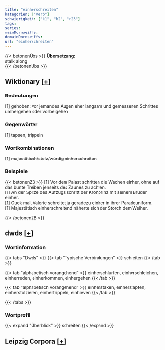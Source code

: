 ```yaml
---
title: "einherschreiten"
kategorien: ["Verb"]
schwierigkeit: ["k1", "h2", "r23"]
tags:
series:
mainDornseiffs:
domainDornseiffs:
url: "einherschreiten"
---
```


{{< betonenÜbs >}}
**Übersetzung:**  
stalk along  
{{< /betonenÜbs >}}

## Wiktionary [[+](https://de.wiktionary.org/wiki/einherschreiten)]

### Bedeutungen
[1] gehoben: vor jemandes Augen eher langsam und gemessenen Schrittes umhergehen oder vorbeigehen  

### Gegenwörter
[1] tapsen, trippeln  

### Wortkombinationen
[1] majestätisch/stolz/würdig einherschreiten  

### Beispiele
{{< betonenZB >}}
[1] Vor dem Palast schritten die Wachen einher, ohne auf das bunte Treiben jenseits des Zaunes zu achten.  
[1] An der Spitze des Aufzugs schritt der Kronprinz mit seinem Bruder einher.  
[1] Guck mal, Valerie schreitet ja geradezu einher in ihrer Paradeuniform.  
[1] Majestätisch einherschreitend näherte sich der Storch dem Weiher.  

{{< /betonenZB >}}


## dwds [[+](https://www.dwds.de/wb/einherschreiten)]

### Wortinformation
{{< tabs "Dwds" >}}
{{< tab "Typische Verbindungen" >}}
schreiten
{{< /tab >}}

{{< tab "alphabetisch vorangehend" >}}
einherschlurfen, einherschleichen, einherreden, einherkommen, einhergehen
{{< /tab >}}

{{< tab "alphabetisch vorangehend" >}}
einherstaken, einherstapfen, einherstolzieren, einhertrippeln, einhieven
{{< /tab >}}

{{< /tabs >}}

### Wortprofil
{{< expand "Überblick" >}} schreiten {{< /expand >}}

## Leipzig Corpora [[+](https://corpora.uni-leipzig.de/en/res?word=einherschreiten&corpusId=deu_newscrawl-public_2018)]

